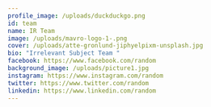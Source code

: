 ```yaml
---
profile_image: /uploads/duckduckgo.png
id: team
name: IR Team
image: /uploads/mavro-logo-1-.png
cover: /uploads/atte-gronlund-jiphyelpixm-unsplash.jpg
bio: "Irrelevant Subject Team "
facebook: https://www.facebook.com/random
background_image: /uploads/picture1.jpg
instagram: https://www.instagram.com/random
twitter: https://www.twitter.com/random
linkedin: https://www.linkedin.com/random
---
```

